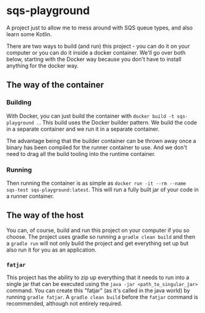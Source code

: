 # sqs-playground

A project just to allow me to mess around with SQS queue types, and also learn some Kotlin.

There are two ways to build (and run) this project - you can do it on your computer or you can do it inside a docker container. We'll go over both below, starting with the Docker way because you don't have to install anything for the docker way.

## The way of the container

### Building

With Docker, you can just build the container with `docker build -t sqs-playground .`. This build uses the Docker builder pattern. We build the code in a separate container and we run it in a separate container.

The advantage being that the builder container can be thrown away once a binary has been compiled for the runner container to use. And we don't need to drag all the build tooling into the runtime container.

### Running

Then running the container is as simple as `docker run -it --rm --name sqs-test sqs-playground:latest`. This will run a fully built jar of your code in a runner container.

## The way of the host

You can, of course, build and run this project on your computer if you so choose. The project uses gradle so running a `gradle clean build` and then a `gradle run` will not only build the project and get everything set up but also run it for you as an application.

### `fatjar`

This project has the ability to zip up everything that it needs to run into a single jar that can be executed using the `java -jar <path_to_singular_jar>` command. You can create this "fatjar" (as it's called in the java world) by running `gradle fatjar`. A `gradle clean build` before the `fatjar` command is recommended, although not entirely required.
